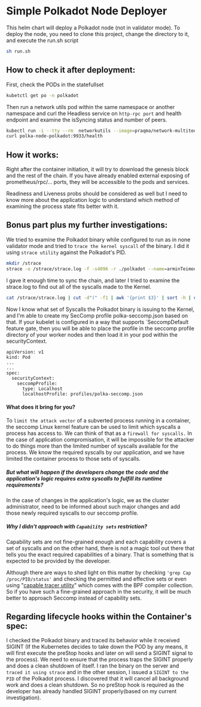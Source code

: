 # Simple Polkadot Node Deployer
 
This helm chart will deploy a Polkadot node (not in validator mode). 
To deploy the node, you need to clone this project, change the directory to it, and execute the run.sh script  
```sh
sh run.sh
```
## How to check it after deployment:
First, check the PODs in the statefullset
```sh
kubetctl get po -n polkadot
```
Then run a network utils pod within the same namespace or another namespace and curl the Headless service on `http-rpc port` and health endpoint and examine the isSyncing status and number of peers.
```sh
kubectl run -i --tty --rm  networkutils --image=praqma/network-multitool --restart=Never -n polkadot -- sh
curl polka-node-polkadot:9933/health
```

## How it works:
Right after the container initiation, it will try to download the genesis block and the rest of the chain. If you have already enabled external exposing of prometheus/rpc/... ports, they will be accessible to the pods and services.


Readiness and Liveness probs should be considered as well but I need to know more about the application logic to understand which method of examining the process state fits better with it.

## Bonus part plus my further investigations:
We tried to examine the Polkadot binary while configured to run as in none validator mode and tried to `trace the kernel syscall` of the binary.
I did it using `strace utility` against the Polkadot's PID.
```sh
mkdir /strace
strace -o /strace/strace.log -f -s4096 -r ./polkadot --name=arminTeimouriNode2 --base-path=/tmp/ --chain=westend --port=30333 --prometheus-external --rpc-external --ws-external --rpc-cors=all --telemetry-url "https://telemetry.polkadot.io 1"
```
I gave it enough time to sync the chain, and later I tried to examine the strace.log to find out all of the syscalls made to the Kernel.
```sh
cat /strace/strace.log | cut -d"(" -f1 | awk '{print $3}' | sort -h | uniq
```
Now I know what set of Syscalls the Polkadot binary is issuing to the Kernel, and  I'm able to create my SecComp profile polka-seccomp.json based on that.
If your kubelet is configured in a way that supports `SeccompDefault feature gate, then you will be able to place the profile in the seccomp profile directory of your worker nodes and then load it in your pod within the securityContext.
```
apiVersion: v1
kind: Pod
...
...
spec:
  securityContext:
    seccompProfile:
      type: Localhost
      localhostProfile: profiles/polka-seccomp.json
```
#### What does it bring for you? 
To `limit the attack vector` of a subverted process running in a container, the seccomp Linux kernel feature can be used to limit which syscalls a process has access to. We can think of that as a `firewall for syscalls.`
In the case of application compromisation, it will be impossible for the attacker to do things more than the limited number of syscalls available for the process. We know the required syscalls by our application, and we have limited the container process to those sets of syscalls.

##### But what will happen if the developers change the code and the application's logic requires extra syscalls to fulfill its runtime requirements?
In the case of changes in the application's logic, we as the cluster administrator, need to be informed about such major changes and add those newly required syscalls to our seccomp profile.

##### Why I didn't approach with `Capability sets` restriction?
Capability sets are not fine-grained enough and each capability covers a set of syscalls and on the other hand, there is not a magic tool out there that tells you the exact required capabilities of a binary. That is something that is expected to be provided by the developer.

Although there are ways to shed light on this matter by checking `'grep Cap /proc/PID/status'` and checking the permitted and effective sets or even using "[capable tracer utility]" which comes with the BPF compiler collection.
So if you have such a fine-grained approach in the security,  it will be much better to approach Seccomp instead of capability sets.

## Regarding lifecycle hooks within the Container's spec:
I checked the Polkadot binary and traced its behavior while it received SIGINT (If the Kubernetes decides to take down the POD by any means, it will first execute the preStop hooks and later on will send a SIGINT signal to the process).
We need to ensure that the process traps the SIGINT properly and does a clean shutdown of itself.
I ran the binary on the server and `traced it using strace` and in the other session, I issued a `SIGINT to the PID` of the Polkadot process. I discovered that it will cancel all background work and does a clean shutdown. So no preStop hook is required as the developer has already handled SIGINT properly(based on my current investigation).


  [capable tracer utility]: <https://github.com/iovisor/bcc>
